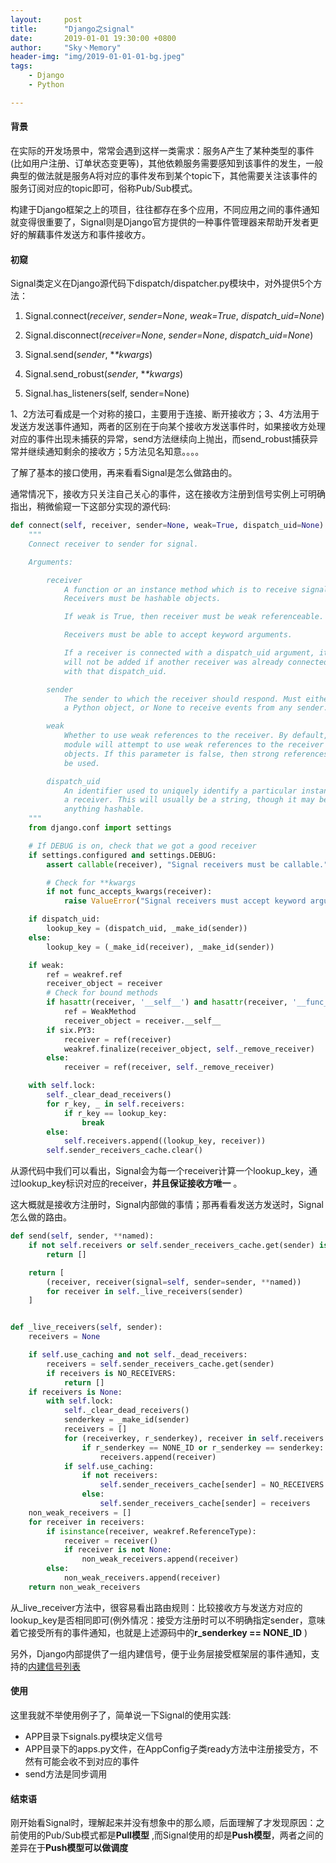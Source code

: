 ```yaml
---
layout:     post
title:      "Django之signal"
date:       2019-01-01 19:30:00 +0800
author:     "Sky丶Memory"
header-img: "img/2019-01-01-01-bg.jpeg"
tags:
    - Django
    - Python

---
```


#### 背景

在实际的开发场景中，常常会遇到这样一类需求：服务A产生了某种类型的事件(比如用户注册、订单状态变更等)，其他依赖服务需要感知到该事件的发生，一般典型的做法就是服务A将对应的事件发布到某个topic下，其他需要关注该事件的服务订阅对应的topic即可，俗称Pub/Sub模式。

构建于Django框架之上的项目，往往都存在多个应用，不同应用之间的事件通知就变得很重要了，Signal则是Django官方提供的一种事件管理器来帮助开发者更好的解藕事件发送方和事件接收方。

#### 初窥

Signal类定义在Django源代码下dispatch/dispatcher.py模块中，对外提供5个方法：

1. Signal.connect(*receiver*, *sender=None*, *weak=True*, *dispatch_uid=None*)

2. Signal.disconnect(*receiver=None*, *sender=None*, *dispatch_uid=None*)

3. Signal.send(*sender*, **\*kwargs*)

4. Signal.send_robust(*sender*, **\*kwargs*)

5. Signal.has_listeners(self, sender=None)

1、2方法可看成是一个对称的接口，主要用于连接、断开接收方；3、4方法用于发送方发送事件通知，两者的区别在于向某个接收方发送事件时，如果接收方处理对应的事件出现未捕获的异常，send方法继续向上抛出，而send_robust捕获异常并继续通知剩余的接收方；5方法见名知意。。。。

了解了基本的接口使用，再来看看Signal是怎么做路由的。

通常情况下，接收方只关注自己关心的事件，这在接收方注册到信号实例上可明确指出，稍微偷窥一下这部分实现的源代码:

```python
def connect(self, receiver, sender=None, weak=True, dispatch_uid=None):
    """
    Connect receiver to sender for signal.

    Arguments:

        receiver
            A function or an instance method which is to receive signals.
            Receivers must be hashable objects.

            If weak is True, then receiver must be weak referenceable.

            Receivers must be able to accept keyword arguments.

            If a receiver is connected with a dispatch_uid argument, it
            will not be added if another receiver was already connected
            with that dispatch_uid.

        sender
            The sender to which the receiver should respond. Must either be
            a Python object, or None to receive events from any sender.

        weak
            Whether to use weak references to the receiver. By default, the
            module will attempt to use weak references to the receiver
            objects. If this parameter is false, then strong references will
            be used.

        dispatch_uid
            An identifier used to uniquely identify a particular instance of
            a receiver. This will usually be a string, though it may be
            anything hashable.
    """
    from django.conf import settings

    # If DEBUG is on, check that we got a good receiver
    if settings.configured and settings.DEBUG:
        assert callable(receiver), "Signal receivers must be callable."

        # Check for **kwargs
        if not func_accepts_kwargs(receiver):
            raise ValueError("Signal receivers must accept keyword arguments (**kwargs).")

    if dispatch_uid:
        lookup_key = (dispatch_uid, _make_id(sender))
    else:
        lookup_key = (_make_id(receiver), _make_id(sender))

    if weak:
        ref = weakref.ref
        receiver_object = receiver
        # Check for bound methods
        if hasattr(receiver, '__self__') and hasattr(receiver, '__func__'):
            ref = WeakMethod
            receiver_object = receiver.__self__
        if six.PY3:
            receiver = ref(receiver)
            weakref.finalize(receiver_object, self._remove_receiver)
        else:
            receiver = ref(receiver, self._remove_receiver)

    with self.lock:
        self._clear_dead_receivers()
        for r_key, _ in self.receivers:
            if r_key == lookup_key:
                break
        else:
            self.receivers.append((lookup_key, receiver))
        self.sender_receivers_cache.clear()

```



从源代码中我们可以看出，Signal会为每一个receiver计算一个lookup_key，通过lookup_key标识对应的receiver，**并且保证接收方唯一** 。

这大概就是接收方注册时，Signal内部做的事情；那再看看发送方发送时，Signal怎么做的路由。

```python
def send(self, sender, **named):
    if not self.receivers or self.sender_receivers_cache.get(sender) is NO_RECEIVERS:
        return []

    return [
        (receiver, receiver(signal=self, sender=sender, **named))
        for receiver in self._live_receivers(sender)
    ]


def _live_receivers(self, sender):
    receivers = None

    if self.use_caching and not self._dead_receivers:
        receivers = self.sender_receivers_cache.get(sender)
        if receivers is NO_RECEIVERS:
            return []
    if receivers is None:
        with self.lock:
            self._clear_dead_receivers()
            senderkey = _make_id(sender)
            receivers = []
            for (receiverkey, r_senderkey), receiver in self.receivers:
                if r_senderkey == NONE_ID or r_senderkey == senderkey:
                    receivers.append(receiver)
            if self.use_caching:
                if not receivers:
                    self.sender_receivers_cache[sender] = NO_RECEIVERS
                else:
                    self.sender_receivers_cache[sender] = receivers
    non_weak_receivers = []
    for receiver in receivers:
        if isinstance(receiver, weakref.ReferenceType):
            receiver = receiver()
            if receiver is not None:
                non_weak_receivers.append(receiver)
        else:
            non_weak_receivers.append(receiver)
    return non_weak_receivers
```

从_live_receiver方法中，很容易看出路由规则：比较接收方与发送方对应的lookup_key是否相同即可(例外情况：接受方注册时可以不明确指定sender，意味着它接受所有的事件通知，也就是上述源码中的**r_senderkey == NONE_ID** )

另外，Django内部提供了一组内建信号，便于业务层接受框架层的事件通知，支持的[内建信号列表](https://docs.djangoproject.com/en/1.11/ref/signals/)



#### 使用

这里我就不举使用例子了，简单说一下Signal的使用实践:

- APP目录下signals.py模块定义信号
- APP目录下的apps.py文件，在AppConfig子类ready方法中注册接受方，不然有可能会收不到对应的事件
- send方法是同步调用

#### 结束语

刚开始看Signal时，理解起来并没有想象中的那么顺，后面理解了才发现原因：之前使用的Pub/Sub模式都是**Pull模型** ,而Signal使用的却是**Push模型**，两者之间的差异在于**Push模型可以做调度** 